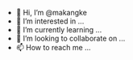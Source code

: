 - 👋 Hi, I’m @makangke
- 👀 I’m interested in ...
- 🌱 I’m currently learning ...
- 💞️ I’m looking to collaborate on ...
- 📫 How to reach me ...

<!---
makangke/makangke is a ✨ special ✨ repository because its `README.md` (this file) appears on your GitHub profile.
You can click the Preview link to take a look at your changes.
--->

